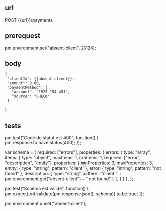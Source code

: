 ## url 
POST {{url}}/payments

## prerequest
pm.environment.set("absent-client", 23124);

## body
	{
     "clientId": {{absent-client}},
     "amount": 2.00,
     "paymentMethod": {
       "account": "1525-154-451",
       "source": "CHECK"
     }
 }

## tests
pm.test("Code de statut est 400", function() {
    pm.response.to.have.status(400);
});


var schema = {
    required: ["errors"],
    properties: {
        errors: {
            type: "array",
            items: {
                type: "object",
                maxItems: 1,
                minItems: 1,
                required: ["error", "description", "entity"],
                properties: {
                    minProperties: 3,
                    maxProperties: 3,
                    entity: {
                        type: "string",
                        pattern: "client"
                    },
                    error: {
                        type: "string",
                        pattern: "not found"
                    },
                    description: {
                        type: "string",
                        pattern : "client " + pm.environment.get("absent-client") + " not found"
                    }
                },
            }
        }
    },
};
    

pm.test("Schéma est valide", function() {
    pm.expect(tv4.validate(pm.response.json(), schema)).to.be.true;
});

pm.environment.unset("absent-client");
